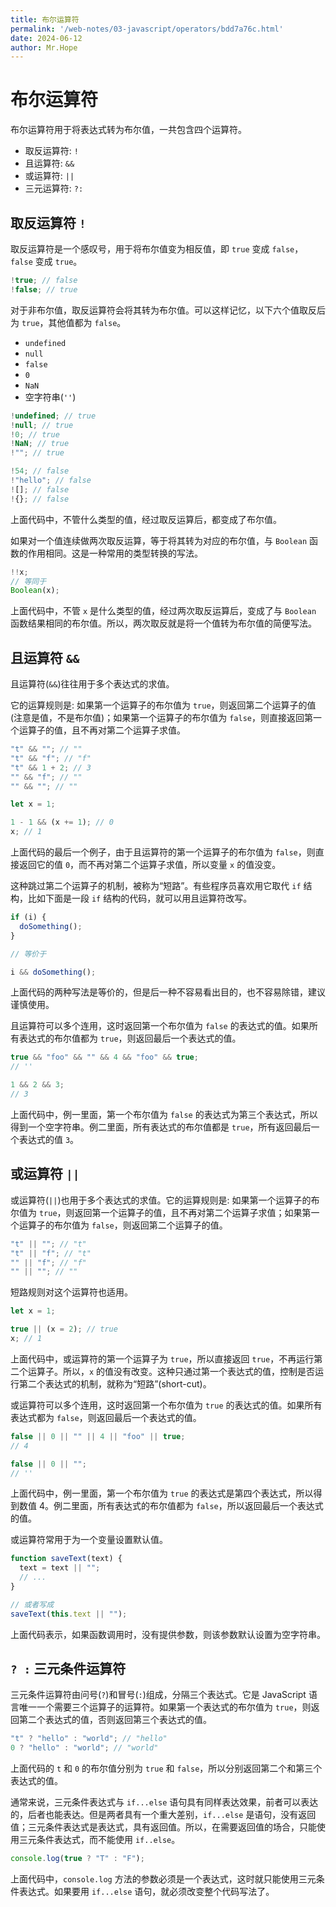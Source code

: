 ```yaml
---
title: 布尔运算符
permalink: '/web-notes/03-javascript/operators/bdd7a76c.html'
date: 2024-06-12
author: Mr.Hope
---
```


# 布尔运算符

布尔运算符用于将表达式转为布尔值，一共包含四个运算符。

- 取反运算符: `!`
- 且运算符: `&&`
- 或运算符: `||`
- 三元运算符: `?:`

## 取反运算符 `!`

取反运算符是一个感叹号，用于将布尔值变为相反值，即 `true` 变成 `false`，`false` 变成 `true`。

```js
!true; // false
!false; // true
```

对于非布尔值，取反运算符会将其转为布尔值。可以这样记忆，以下六个值取反后为 `true`，其他值都为 `false`。

- `undefined`
- `null`
- `false`
- `0`
- `NaN`
- 空字符串(`''`)

```js
!undefined; // true
!null; // true
!0; // true
!NaN; // true
!""; // true

!54; // false
!"hello"; // false
![]; // false
!{}; // false
```

上面代码中，不管什么类型的值，经过取反运算后，都变成了布尔值。

如果对一个值连续做两次取反运算，等于将其转为对应的布尔值，与 `Boolean` 函数的作用相同。这是一种常用的类型转换的写法。

```js
!!x;
// 等同于
Boolean(x);
```

上面代码中，不管 `x` 是什么类型的值，经过两次取反运算后，变成了与 `Boolean` 函数结果相同的布尔值。所以，两次取反就是将一个值转为布尔值的简便写法。

## 且运算符 `&&`

且运算符(`&&`)往往用于多个表达式的求值。

它的运算规则是: 如果第一个运算子的布尔值为 `true`，则返回第二个运算子的值(注意是值，不是布尔值)；如果第一个运算子的布尔值为 `false`，则直接返回第一个运算子的值，且不再对第二个运算子求值。

```js
"t" && ""; // ""
"t" && "f"; // "f"
"t" && 1 + 2; // 3
"" && "f"; // ""
"" && ""; // ""

let x = 1;

1 - 1 && (x += 1); // 0
x; // 1
```

上面代码的最后一个例子，由于且运算符的第一个运算子的布尔值为 `false`，则直接返回它的值 `0`，而不再对第二个运算子求值，所以变量 `x` 的值没变。

这种跳过第二个运算子的机制，被称为“短路”。有些程序员喜欢用它取代 `if` 结构，比如下面是一段 `if` 结构的代码，就可以用且运算符改写。

```js
if (i) {
  doSomething();
}

// 等价于

i && doSomething();
```

上面代码的两种写法是等价的，但是后一种不容易看出目的，也不容易除错，建议谨慎使用。

且运算符可以多个连用，这时返回第一个布尔值为 `false` 的表达式的值。如果所有表达式的布尔值都为 `true`，则返回最后一个表达式的值。

```js
true && "foo" && "" && 4 && "foo" && true;
// ''

1 && 2 && 3;
// 3
```

上面代码中，例一里面，第一个布尔值为 `false` 的表达式为第三个表达式，所以得到一个空字符串。例二里面，所有表达式的布尔值都是 `true`，所有返回最后一个表达式的值 `3`。

## 或运算符 `||`

或运算符(`||`)也用于多个表达式的求值。它的运算规则是: 如果第一个运算子的布尔值为 `true`，则返回第一个运算子的值，且不再对第二个运算子求值；如果第一个运算子的布尔值为 `false`，则返回第二个运算子的值。

```js
"t" || ""; // "t"
"t" || "f"; // "t"
"" || "f"; // "f"
"" || ""; // ""
```

短路规则对这个运算符也适用。

```js
let x = 1;

true || (x = 2); // true
x; // 1
```

上面代码中，或运算符的第一个运算子为 `true`，所以直接返回 `true`，不再运行第二个运算子。所以，`x` 的值没有改变。这种只通过第一个表达式的值，控制是否运行第二个表达式的机制，就称为“短路”(short-cut)。

或运算符可以多个连用，这时返回第一个布尔值为 `true` 的表达式的值。如果所有表达式都为 `false`，则返回最后一个表达式的值。

```js
false || 0 || "" || 4 || "foo" || true;
// 4

false || 0 || "";
// ''
```

上面代码中，例一里面，第一个布尔值为 `true` 的表达式是第四个表达式，所以得到数值 4。例二里面，所有表达式的布尔值都为 `false`，所以返回最后一个表达式的值。

或运算符常用于为一个变量设置默认值。

```js
function saveText(text) {
  text = text || "";
  // ...
}

// 或者写成
saveText(this.text || "");
```

上面代码表示，如果函数调用时，没有提供参数，则该参数默认设置为空字符串。

## `? :` 三元条件运算符

三元条件运算符由问号(`?`)和冒号(`:`)组成，分隔三个表达式。它是 JavaScript 语言唯一一个需要三个运算子的运算符。如果第一个表达式的布尔值为 `true`，则返回第二个表达式的值，否则返回第三个表达式的值。

```js
"t" ? "hello" : "world"; // "hello"
0 ? "hello" : "world"; // "world"
```

上面代码的 `t` 和 `0` 的布尔值分别为 `true` 和 `false`，所以分别返回第二个和第三个表达式的值。

通常来说，三元条件表达式与 `if...else` 语句具有同样表达效果，前者可以表达的，后者也能表达。但是两者具有一个重大差别，`if...else` 是语句，没有返回值；三元条件表达式是表达式，具有返回值。所以，在需要返回值的场合，只能使用三元条件表达式，而不能使用 `if..else`。

```js
console.log(true ? "T" : "F");
```

上面代码中，`console.log` 方法的参数必须是一个表达式，这时就只能使用三元条件表达式。如果要用 `if...else` 语句，就必须改变整个代码写法了。
